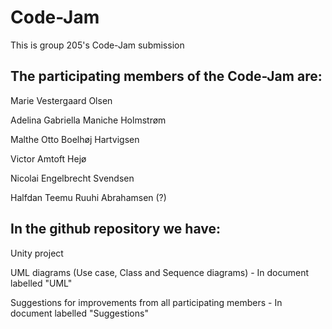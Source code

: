 # Code-Jam
This is group 205's Code-Jam submission

## The participating members of the Code-Jam are:

Marie Vestergaard Olsen

Adelina Gabriella Maniche Holmstrøm

Malthe Otto Boelhøj Hartvigsen

Victor Amtoft Hejø

Nicolai Engelbrecht Svendsen

Halfdan Teemu Ruuhi Abrahamsen (?)



## In the github repository we have:

Unity project

UML diagrams (Use case, Class and Sequence diagrams) - In document labelled "UML"

Suggestions for improvements from all participating members - In document labelled "Suggestions"
